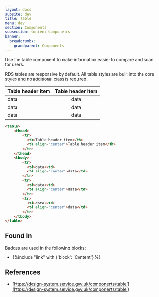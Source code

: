 ```yaml
---
layout: docs
subsite: dev
title: Table
menu: dev
section: Components
subsection: Content Components
banner:
  breadcrumbs:
    grandparent: Components
---
```

Use the table component to make information easier to compare and scan for users. 

RDS tables are responsive by default. All table styles are built into the core styles and no additional class is required.

| Table header item  |  Table header item
| -------------------| :-------------------------------------:
| data               | data
| data               | data
| data               | data

```html
<table>
    <thead>
        <tr>
          <th>Table header item</th>
          <th align="center">Table header item</th>
        </tr>
    </thead>
    <tbody>
        <tr>
          <td>data</td>
          <td align="center">data</td>
        </tr>
        <tr>
          <td>data</td>
          <td align="center">data</td>
        </tr>
        <tr>
          <td>data</td>
          <td align="center">data</td>
        </tr>
    </tbody>
</table>
```
## Found in

Badges are used in the following blocks:

- {%include "link" with {'block': 'Content'} %}

## References

- [https://design-system.service.gov.uk/components/table/](https://design-system.service.gov.uk/components/table/)
